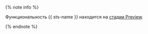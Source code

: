{% note info %}

Функциональность {{ sts-name }} находится на [стадии Preview](../../overview/concepts/launch-stages.md).

{% endnote %}